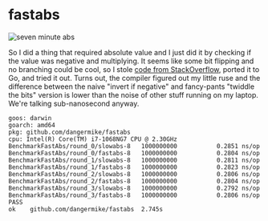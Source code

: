 # fastabs

![seven minute abs](https://memecrunch.com/meme/629QU/seven-minute-abs/image.png)

So I did a thing that required absolute value and I just did it by checking if the value was negative and multiplying. It seems like some bit flipping and no branching could be cool, so I stole [code from StackOverflow](https://stackoverflow.com/a/2074403/14101698), ported it to Go, and tried it out. Turns out, the compiler figured out my little ruse and the difference between the naive "invert if negative" and fancy-pants "twiddle the bits" version is lower than the noise of other stuff running on my laptop. We're talking sub-nanosecond anyway.

```text
goos: darwin
goarch: amd64
pkg: github.com/dangermike/fastabs
cpu: Intel(R) Core(TM) i7-1068NG7 CPU @ 2.30GHz
BenchmarkFastAbs/round_0/slowabs-8   1000000000           0.2851 ns/op
BenchmarkFastAbs/round_0/fastabs-8   1000000000           0.2804 ns/op
BenchmarkFastAbs/round_1/slowabs-8   1000000000           0.2811 ns/op
BenchmarkFastAbs/round_1/fastabs-8   1000000000           0.2823 ns/op
BenchmarkFastAbs/round_2/slowabs-8   1000000000           0.2806 ns/op
BenchmarkFastAbs/round_2/fastabs-8   1000000000           0.2804 ns/op
BenchmarkFastAbs/round_3/slowabs-8   1000000000           0.2792 ns/op
BenchmarkFastAbs/round_3/fastabs-8   1000000000           0.2806 ns/op
PASS
ok    github.com/dangermike/fastabs  2.745s
```
